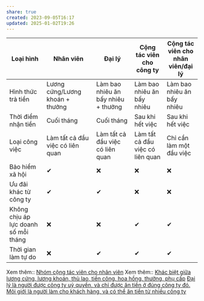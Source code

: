 ```yaml
---
share: true
created: 2023-09-05T16:17
updated: 2025-01-02T19:26
---
```

| Loại hình                            | Nhân viên                        | Đại lý                              | Cộng tác viên cho công ty        | Cộng tác viên cho nhân viên/đại lý |
| ------------------------------------ | -------------------------------- | ----------------------------------- | -------------------------------- | ---------------------------------- |
| Hình thức trả tiền                   | Lương cứng/Lương khoán + thưởng  | Làm bao nhiêu ăn bấy nhiêu + thưởng | Làm bao nhiêu ăn bấy nhiêu       | Làm bao nhiêu ăn bấy nhiêu         |
| Thời điểm nhận tiền                  | Cuối tháng                       | Cuối tháng                          | Sau khi hết việc                 | Sau khi hết việc                   |
| Loại công việc                       | Làm tất cả đầu việc có liên quan | Làm tất cả đầu việc có liên quan    | Làm tất cả đầu việc có liên quan | Chỉ cần làm một đầu việc           |
| Bảo hiểm xã hội                      | ✔                                | ❌                                  | ❌                               | ❌                                 |
| Ưu đãi khác từ công ty               | ✔                                | ✔                                   | ❌                               | ❌                                 |
| Không chịu áp lực doanh số mỗi tháng | ❌                               | ❌                                  | ✔                                | ✔                                  |
| Thời gian làm tự do                  | ❌                               | ✔                                   | ✔                                | ✔                                  |

Xem thêm:: [Nhóm cộng tác viên cho nhân viên](../../%F0%9F%93%90%20D%E1%BB%B1%20%C3%A1n/Ch%E1%BA%A1y%20ch%E1%BB%89%20ti%C3%AAu/index.md)
Xem thêm:: [Khác biệt giữa lương cứng, lương khoán, thù lao, tiền công, hoa hồng, thưởng, phụ cấp](./%C4%90%E1%BA%A1i%20l%C3%BD,%20l%C6%B0%C6%A1ng%20kho%C3%A1n,%20KPI/Kh%C3%A1c%20bi%E1%BB%87t%20gi%E1%BB%AFa%20l%C6%B0%C6%A1ng%20c%E1%BB%A9ng,%20l%C6%B0%C6%A1ng%20kho%C3%A1n,%20th%C3%B9%20lao,%20ti%E1%BB%81n%20c%C3%B4ng,%20hoa%20h%E1%BB%93ng,%20th%C6%B0%E1%BB%9Fng,%20ph%E1%BB%A5%20c%E1%BA%A5p.md)
[Đại lý là người được công ty uỷ quyền, và chỉ được ăn tiền ở đúng công ty đó. Môi giới là người làm cho khách hàng, và có thể ăn tiền từ nhiều công ty](./%C4%90%E1%BA%A1i%20l%C3%BD%20l%C3%A0%20ng%C6%B0%E1%BB%9Di%20%C4%91%C6%B0%E1%BB%A3c%20c%C3%B4ng%20ty%20u%E1%BB%B7%20quy%E1%BB%81n,%20v%C3%A0%20ch%E1%BB%89%20%C4%91%C6%B0%E1%BB%A3c%20%C4%83n%20ti%E1%BB%81n%20%E1%BB%9F%20%C4%91%C3%BAng%20c%C3%B4ng%20ty%20%C4%91%C3%B3.%20M%C3%B4i%20gi%E1%BB%9Bi%20l%C3%A0%20ng%C6%B0%E1%BB%9Di%20l%C3%A0m%20cho%20kh%C3%A1ch%20h%C3%A0ng,%20v%C3%A0%20c%C3%B3%20th%E1%BB%83%20%C4%83n%20ti%E1%BB%81n%20t%E1%BB%AB%20nhi%E1%BB%81u%20c%C3%B4ng%20ty.md)
